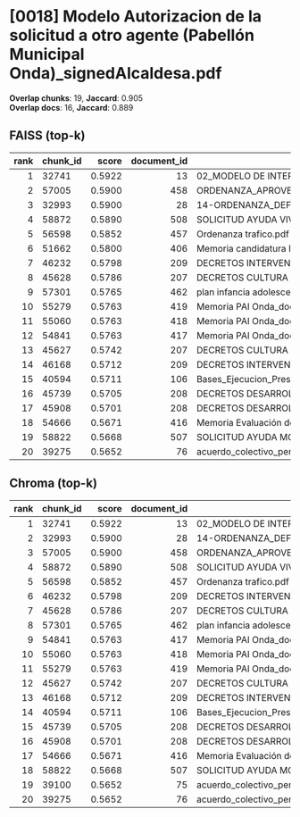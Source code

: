 # [0018] Modelo Autorizacion de la solicitud a otro agente (Pabellón Municipal Onda)_signedAlcaldesa.pdf

**Overlap chunks**: 19, **Jaccard**: 0.905  
**Overlap docs**: 16, **Jaccard**: 0.889

## FAISS (top-k)
rank | chunk_id | score | document_id | title
---:|---|---:|---:|---
1 | 32741 | 0.5922 | 13 | 02_MODELO DE INTERVENCION LOCAL ONDA_PRESTAMOS.docx
2 | 57005 | 0.5900 | 458 | ORDENANZA_APROVECHAMIENTO_DOMINIOPUBLICO_TERRAZAS.pdf
3 | 32993 | 0.5900 | 28 | 14-ORDENANZA_DEFINITIVA_SOMETIDA_A_PUBLICACION.pdf
4 | 58872 | 0.5890 | 508 | SOLICITUD AYUDA VIVIENDA HABITUAL.pdf
5 | 56598 | 0.5852 | 457 | Ordenanza trafico.pdf
6 | 51662 | 0.5800 | 406 | Memoria candidatura InnovaGloc_V1.docx
7 | 46232 | 0.5798 | 209 | DECRETOS INTERVENCIÓN 1S 2024.PDF
8 | 45628 | 0.5786 | 207 | DECRETOS CULTURA 1S 2024.PDF
9 | 57301 | 0.5765 | 462 | plan infancia adolescencia final.pdf
10 | 55279 | 0.5763 | 419 | Memoria PAI Onda_documento fiinal.docx (1).pdf
11 | 55060 | 0.5763 | 418 | Memoria PAI Onda_documento fiinal.docx (1) (2).pdf
12 | 54841 | 0.5763 | 417 | Memoria PAI Onda_documento fiinal.docx (1) (1).pdf
13 | 45627 | 0.5742 | 207 | DECRETOS CULTURA 1S 2024.PDF
14 | 46168 | 0.5712 | 209 | DECRETOS INTERVENCIÓN 1S 2024.PDF
15 | 40594 | 0.5711 | 106 | Bases_Ejecucion_Presupuesto_2025.pdf
16 | 45739 | 0.5705 | 208 | DECRETOS DESARROLLO LOCAL1S 2024.PDF
17 | 45908 | 0.5701 | 208 | DECRETOS DESARROLLO LOCAL1S 2024.PDF
18 | 54666 | 0.5671 | 416 | Memoria Evaluación del proyecto Onda Participa 2022_M.pdf
19 | 58822 | 0.5668 | 507 | SOLICITUD AYUDA MONOPARENTALES.pdf
20 | 39275 | 0.5652 | 76 | acuerdo_colectivo_personal_funcionario_2025.pdf

## Chroma (top-k)
rank | chunk_id | score | document_id | title
---:|---|---:|---:|---
1 | 32741 | 0.5922 | 13 | 02_MODELO DE INTERVENCION LOCAL ONDA_PRESTAMOS.docx
2 | 32993 | 0.5900 | 28 | 14-ORDENANZA_DEFINITIVA_SOMETIDA_A_PUBLICACION.pdf
3 | 57005 | 0.5900 | 458 | ORDENANZA_APROVECHAMIENTO_DOMINIOPUBLICO_TERRAZAS.pdf
4 | 58872 | 0.5890 | 508 | SOLICITUD AYUDA VIVIENDA HABITUAL.pdf
5 | 56598 | 0.5852 | 457 | Ordenanza trafico.pdf
6 | 46232 | 0.5798 | 209 | DECRETOS INTERVENCIÓN 1S 2024.PDF
7 | 45628 | 0.5786 | 207 | DECRETOS CULTURA 1S 2024.PDF
8 | 57301 | 0.5765 | 462 | plan infancia adolescencia final.pdf
9 | 54841 | 0.5763 | 417 | Memoria PAI Onda_documento fiinal.docx (1) (1).pdf
10 | 55060 | 0.5763 | 418 | Memoria PAI Onda_documento fiinal.docx (1) (2).pdf
11 | 55279 | 0.5763 | 419 | Memoria PAI Onda_documento fiinal.docx (1).pdf
12 | 45627 | 0.5742 | 207 | DECRETOS CULTURA 1S 2024.PDF
13 | 46168 | 0.5712 | 209 | DECRETOS INTERVENCIÓN 1S 2024.PDF
14 | 40594 | 0.5711 | 106 | Bases_Ejecucion_Presupuesto_2025.pdf
15 | 45739 | 0.5705 | 208 | DECRETOS DESARROLLO LOCAL1S 2024.PDF
16 | 45908 | 0.5701 | 208 | DECRETOS DESARROLLO LOCAL1S 2024.PDF
17 | 54666 | 0.5671 | 416 | Memoria Evaluación del proyecto Onda Participa 2022_M.pdf
18 | 58822 | 0.5668 | 507 | SOLICITUD AYUDA MONOPARENTALES.pdf
19 | 39100 | 0.5652 | 75 | acuerdo_colectivo_personal_funcionario_2025 (2).pdf
20 | 39275 | 0.5652 | 76 | acuerdo_colectivo_personal_funcionario_2025.pdf
